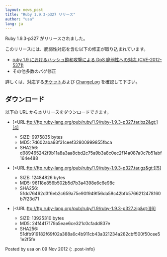 ```yaml
---
layout: news_post
title: "Ruby 1.9.3-p327 リリース"
author: "usa"
lang: ja
---
```


Ruby 1.9.3-p327 がリリースされました。

このリリースには、脆弱性対応を含む以下の修正が取り込まれています。

* [ruby 1.9 におけるハッシュ飽和攻撃による DoS 脆弱性への対応 (CVE-2012-5371)][1]
* その他多数のバグ修正

詳しくは、対応する[チケット][2]および [ChangeLog][3] を確認して下さい。

## ダウンロード

以下の URL から本リリースをダウンロードできます。

* [&lt;URL:ftp://ftp.ruby-lang.org/pub/ruby/1.9/ruby-1.9.3-p327.tar.bz2&gt;][4]
  * SIZE: 9975835 bytes
  * MD5: 7d602aba93f31ceef32800999855fbca
  * SHA256:
    d989465242f9b11a8a3aa8cbd2c75a9b3a8c0ec2f14a087a0c7b51abf164e488

* [&lt;URL:ftp://ftp.ruby-lang.org/pub/ruby/1.9/ruby-1.9.3-p327.tar.gz&gt;][5]
  * SIZE: 12484826 bytes
  * MD5: 96118e856b502b5d7b3a4398e6c6e98c
  * SHA256:
    51dd76462d3f6eb2c659a75e90f949f56da58c42bfb5766212478160b7f23d71

* [&lt;URL:ftp://ftp.ruby-lang.org/pub/ruby/1.9/ruby-1.9.3-p327.zip&gt;][6]
  * SIZE: 13925310 bytes
  * MD5: 24f4417179a5eae6ce321c0cfadd837e
  * SHA256:
    51dfb919182f69f02a388a6c4b911cb43a321234a282cbf500f50cee51e2f5fe

Posted by usa on 09 Nov 2012
{: .post-info}



[1]: http://www.ruby-lang.org/ja/news/2012/11/09/ruby19-hashdos-cve-2012-5371/ 
[2]: https://bugs.ruby-lang.org/projects/ruby-193/issues?set_filter=1&amp;status_id=5 
[3]: http://svn.ruby-lang.org/repos/ruby/tags/v1_9_3_327/ChangeLog 
[4]: ftp://ftp.ruby-lang.org/pub/ruby/1.9/ruby-1.9.3-p327.tar.bz2 
[5]: ftp://ftp.ruby-lang.org/pub/ruby/1.9/ruby-1.9.3-p327.tar.gz 
[6]: ftp://ftp.ruby-lang.org/pub/ruby/1.9/ruby-1.9.3-p327.zip 
